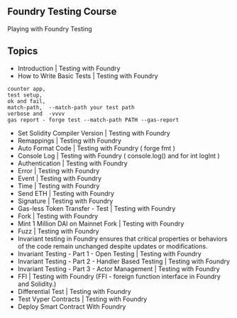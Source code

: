 ## Foundry Testing Course

Playing with Foundry Testing

## Topics

- Introduction | Testing with Foundry
- How to Write Basic Tests | Testing with Foundry 
````
counter app,
test setup, 
ok and fail,
match-path,  --match-path your test path
verbose and  -vvvv
gas report - forge test --match-path PATH --gas-report
````
- Set Solidity Compiler Version | Testing with Foundry
- Remappings | Testing with Foundry
- Auto Format Code | Testing with Foundry ( forge fmt )
- Console Log | Testing with Foundry ( console.log() and for int logInt )
- Authentication | Testing with Foundry
- Error | Testing with Foundry
- Event | Testing with Foundry
- Time | Testing with Foundry
- Send ETH | Testing with Foundry
- Signature | Testing with Foundry
- Gas-less Token Transfer - Test | Testing with Foundry
- Fork | Testing with Foundry
- Mint 1 Million DAI on Mainnet Fork | Testing with Foundry
- Fuzz | Testing with Foundry
- Invariant testing in Foundry ensures that critical properties or behaviors of the code remain unchanged despite updates or modifications.
- Invariant Testing - Part 1 - Open Testing | Testing with Foundry
- Invariant Testing - Part 2 - Handler Based Testing | Testing with Foundry
- Invariant Testing - Part 3 - Actor Management | Testing with Foundry
- FFI | Testing with Foundry (FFI - foreign function interface in Foundry and Solidity.)
- Differential Test | Testing with Foundry
- Test Vyper Contracts | Testing with Foundry
- Deploy Smart Contract With Foundry


